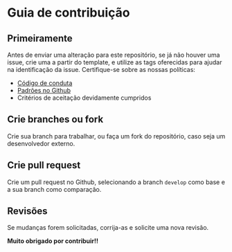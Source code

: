 # Guia de contribuição

## Primeiramente

Antes de enviar uma alteração para este repositório, se já não houver uma issue, crie uma a partir do template, e utilize as tags oferecidas para ajudar na identificação da issue. Certifique-se sobre as nossas políticas:

- [Código de conduta](https://github.com/fga-eps-mds/2021-2-MeasureSoftGram-Doc/blob/main/code_of_conduct.md)
- [Padrões no Github](https://fga-eps-mds.github.io/2021-2-MeasureSoftGram-Doc/docs/contribute/github_standards)
- Critérios de aceitação devidamente cumpridos

## Crie branches ou fork

Crie sua branch para trabalhar, ou faça um fork do repositório, caso seja um desenvolvedor externo.

## Crie pull request

Crie um pull request no Github, selecionando a branch `develop` como base e a sua branch como comparação.

## Revisões

Se mudanças forem solicitadas, corrija-as e solicite uma nova revisão.

**Muito obrigado por contribuir!!**